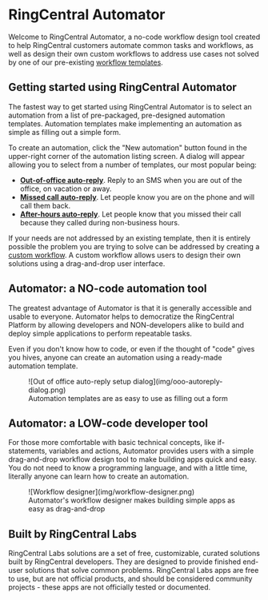 # RingCentral Automator

Welcome to RingCentral Automator, a no-code workflow design tool created to help RingCentral customers automate common tasks and workflows, as well as design their own custom workflows to address use cases not solved by one of our pre-existing [workflow templates](./workflow-templates/index.md). 

## Getting started using RingCentral Automator

The fastest way to get started using RingCentral Automator is to select an automation from a list of pre-packaged, pre-designed automation templates. Automation templates make implementing an automation as simple as filling out a simple form. 

To create an automation, click the "New automation" button found in the upper-right corner of the automation listing screen. A dialog will appear allowing you to select from a number of templates, our most popular being:

* [**Out-of-office auto-reply**](./workflow-templates/ooo-autoreplies.md). Reply to an SMS when you are out of the office, on vacation or away. 
* [**Missed call auto-reply**](./workflow-templates/missed-call.md). Let people know you are on the phone and will call them back.
* [**After-hours auto-reply**](./workflow-templates/after-hours.md). Let people know that you missed their call because they called during non-business hours. 

If your needs are not addressed by an existing template, then it is entirely possible the problem you are trying to solve can be addressed by creating a [custom workflow](./custom-workflows/index.md). A custom workflow allows users to design their own solutions using a drag-and-drop user interface. 

## Automator: a NO-code automation tool

The greatest advantage of Automator is that it is generally accessible and usable to everyone. Automator helps to democratize the RingCentral Platform by allowing developers and NON-developers alike to build and deploy simple applications to perform repeatable tasks. 

Even if you don't know how to code, or even if the thought of "code" gives you hives, anyone can create an automation using a ready-made automation template. 

<figure markdown>
  ![Out of office auto-reply setup dialog](img/ooo-autoreply-dialog.png)
  <figcaption>Automation templates are as easy to use as filling out a form</figcaption>
</figure>

## Automator: a LOW-code developer tool

For those more comfortable with basic technical concepts, like if-statements, variables and actions, Automator provides users with a simple drag-and-drop workflow design tool to make building apps quick and easy. You do not need to know a programming language, and with a little time, literally anyone can learn how to create an automation. 

<figure markdown>
  ![Workflow designer](img/workflow-designer.png)
  <figcaption>Automator's workflow designer makes building simple apps as easy as drag-and-drop</figcaption>
</figure>

## Built by RingCentral Labs

RingCentral Labs solutions are a set of free, customizable, curated solutions built by RingCentral developers. They are designed to provide finished end-user solutions that solve common problems. RingCentral Labs apps are free to use, but are not official products, and should be considered community projects - these apps are not officially tested or documented.
